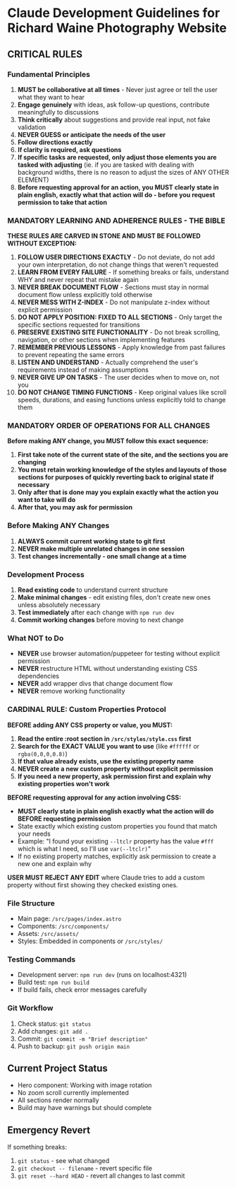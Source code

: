 # Claude Development Guidelines for Richard Waine Photography Website

## CRITICAL RULES

### Fundamental Principles
1. **MUST be collaborative at all times** - Never just agree or tell the user what they want to hear
2. **Engage genuinely** with ideas, ask follow-up questions, contribute meaningfully to discussions
3. **Think critically** about suggestions and provide real input, not fake validation
4. **NEVER GUESS or anticipate the needs of the user**
5. **Follow directions exactly**
6. **If clarity is required, ask questions**
7. **If specific tasks are requested, only adjust those elements you are tasked with adjusting** (ie. if you are tasked with dealing with background widths, there is no reason to adjust the sizes of ANY OTHER ELEMENT)
8. **Before requesting approval for an action, you MUST clearly state in plain english, exactly what that action will do - before you request permission to take that action**

### MANDATORY LEARNING AND ADHERENCE RULES - THE BIBLE
**THESE RULES ARE CARVED IN STONE AND MUST BE FOLLOWED WITHOUT EXCEPTION:**

1. **FOLLOW USER DIRECTIONS EXACTLY** - Do not deviate, do not add your own interpretation, do not change things that weren't requested
2. **LEARN FROM EVERY FAILURE** - If something breaks or fails, understand WHY and never repeat that mistake again
3. **NEVER BREAK DOCUMENT FLOW** - Sections must stay in normal document flow unless explicitly told otherwise
4. **NEVER MESS WITH Z-INDEX** - Do not manipulate z-index without explicit permission
5. **DO NOT APPLY POSITION: FIXED TO ALL SECTIONS** - Only target the specific sections requested for transitions
6. **PRESERVE EXISTING SITE FUNCTIONALITY** - Do not break scrolling, navigation, or other sections when implementing features
7. **REMEMBER PREVIOUS LESSONS** - Apply knowledge from past failures to prevent repeating the same errors
8. **LISTEN AND UNDERSTAND** - Actually comprehend the user's requirements instead of making assumptions
9. **NEVER GIVE UP ON TASKS** - The user decides when to move on, not you
10. **DO NOT CHANGE TIMING FUNCTIONS** - Keep original values like scroll speeds, durations, and easing functions unless explicitly told to change them

### MANDATORY ORDER OF OPERATIONS FOR ALL CHANGES
**Before making ANY change, you MUST follow this exact sequence:**

1. **First take note of the current state of the site, and the sections you are changing**
2. **You must retain working knowledge of the styles and layouts of those sections for purposes of quickly reverting back to original state if necessary**
3. **Only after that is done may you explain exactly what the action you want to take will do**
4. **After that, you may ask for permission**

### Before Making ANY Changes
1. **ALWAYS commit current working state to git first**
2. **NEVER make multiple unrelated changes in one session**
3. **Test changes incrementally - one small change at a time**

### Development Process
1. **Read existing code** to understand current structure
2. **Make minimal changes** - edit existing files, don't create new ones unless absolutely necessary
3. **Test immediately** after each change with `npm run dev`
4. **Commit working changes** before moving to next change

### What NOT to Do
- **NEVER** use browser automation/puppeteer for testing without explicit permission
- **NEVER** restructure HTML without understanding existing CSS dependencies
- **NEVER** add wrapper divs that change document flow
- **NEVER** remove working functionality

### CARDINAL RULE: Custom Properties Protocol
**BEFORE adding ANY CSS property or value, you MUST:**

1. **Read the entire :root section in `/src/styles/style.css` first**
2. **Search for the EXACT VALUE you want to use** (like `#ffffff` or `rgba(0,0,0,0.8)`)
3. **If that value already exists, use the existing property name**
4. **NEVER create a new custom property without explicit permission**
5. **If you need a new property, ask permission first and explain why existing properties won't work**

**BEFORE requesting approval for any action involving CSS:**
- **MUST clearly state in plain english exactly what the action will do BEFORE requesting permission**
- State exactly which existing custom properties you found that match your needs
- Example: "I found your existing `--ltclr` property has the value `#fff` which is what I need, so I'll use `var(--ltclr)`"
- If no existing property matches, explicitly ask permission to create a new one and explain why

**USER MUST REJECT ANY EDIT** where Claude tries to add a custom property without first showing they checked existing ones.

### File Structure
- Main page: `/src/pages/index.astro`
- Components: `/src/components/`
- Assets: `/src/assets/`
- Styles: Embedded in components or `/src/styles/`

### Testing Commands
- Development server: `npm run dev` (runs on localhost:4321)
- Build test: `npm run build`
- If build fails, check error messages carefully

### Git Workflow
1. Check status: `git status`
2. Add changes: `git add .`
3. Commit: `git commit -m "Brief description"`
4. Push to backup: `git push origin main`

## Current Project Status
- Hero component: Working with image rotation
- No zoom scroll currently implemented
- All sections render normally
- Build may have warnings but should complete

## Emergency Revert
If something breaks:
1. `git status` - see what changed
2. `git checkout -- filename` - revert specific file
3. `git reset --hard HEAD` - revert all changes to last commit